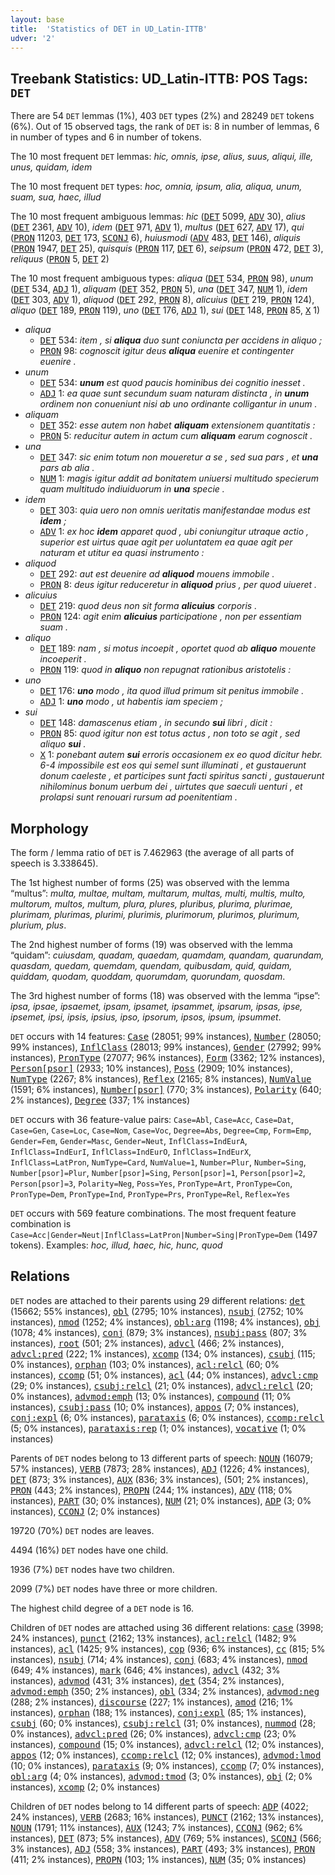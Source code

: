 ```yaml
---
layout: base
title:  'Statistics of DET in UD_Latin-ITTB'
udver: '2'
---
```


## Treebank Statistics: UD_Latin-ITTB: POS Tags: `DET`

There are 54 `DET` lemmas (1%), 403 `DET` types (2%) and 28249 `DET` tokens (6%).
Out of 15 observed tags, the rank of `DET` is: 8 in number of lemmas, 6 in number of types and 6 in number of tokens.

The 10 most frequent `DET` lemmas: <em>hic, omnis, ipse, alius, suus, aliqui, ille, unus, quidam, idem</em>

The 10 most frequent `DET` types:  <em>hoc, omnia, ipsum, alia, aliqua, unum, suam, sua, haec, illud</em>

The 10 most frequent ambiguous lemmas: <em>hic</em> (<tt><a href="la_ittb-pos-DET.html">DET</a></tt> 5099, <tt><a href="la_ittb-pos-ADV.html">ADV</a></tt> 30), <em>alius</em> (<tt><a href="la_ittb-pos-DET.html">DET</a></tt> 2361, <tt><a href="la_ittb-pos-ADV.html">ADV</a></tt> 10), <em>idem</em> (<tt><a href="la_ittb-pos-DET.html">DET</a></tt> 971, <tt><a href="la_ittb-pos-ADV.html">ADV</a></tt> 1), <em>multus</em> (<tt><a href="la_ittb-pos-DET.html">DET</a></tt> 627, <tt><a href="la_ittb-pos-ADV.html">ADV</a></tt> 17), <em>qui</em> (<tt><a href="la_ittb-pos-PRON.html">PRON</a></tt> 11203, <tt><a href="la_ittb-pos-DET.html">DET</a></tt> 173, <tt><a href="la_ittb-pos-SCONJ.html">SCONJ</a></tt> 6), <em>huiusmodi</em> (<tt><a href="la_ittb-pos-ADV.html">ADV</a></tt> 483, <tt><a href="la_ittb-pos-DET.html">DET</a></tt> 146), <em>aliquis</em> (<tt><a href="la_ittb-pos-PRON.html">PRON</a></tt> 1947, <tt><a href="la_ittb-pos-DET.html">DET</a></tt> 25), <em>quisquis</em> (<tt><a href="la_ittb-pos-PRON.html">PRON</a></tt> 117, <tt><a href="la_ittb-pos-DET.html">DET</a></tt> 6), <em>seipsum</em> (<tt><a href="la_ittb-pos-PRON.html">PRON</a></tt> 472, <tt><a href="la_ittb-pos-DET.html">DET</a></tt> 3), <em>reliquus</em> (<tt><a href="la_ittb-pos-PRON.html">PRON</a></tt> 5, <tt><a href="la_ittb-pos-DET.html">DET</a></tt> 2)

The 10 most frequent ambiguous types:  <em>aliqua</em> (<tt><a href="la_ittb-pos-DET.html">DET</a></tt> 534, <tt><a href="la_ittb-pos-PRON.html">PRON</a></tt> 98), <em>unum</em> (<tt><a href="la_ittb-pos-DET.html">DET</a></tt> 534, <tt><a href="la_ittb-pos-ADJ.html">ADJ</a></tt> 1), <em>aliquam</em> (<tt><a href="la_ittb-pos-DET.html">DET</a></tt> 352, <tt><a href="la_ittb-pos-PRON.html">PRON</a></tt> 5), <em>una</em> (<tt><a href="la_ittb-pos-DET.html">DET</a></tt> 347, <tt><a href="la_ittb-pos-NUM.html">NUM</a></tt> 1), <em>idem</em> (<tt><a href="la_ittb-pos-DET.html">DET</a></tt> 303, <tt><a href="la_ittb-pos-ADV.html">ADV</a></tt> 1), <em>aliquod</em> (<tt><a href="la_ittb-pos-DET.html">DET</a></tt> 292, <tt><a href="la_ittb-pos-PRON.html">PRON</a></tt> 8), <em>alicuius</em> (<tt><a href="la_ittb-pos-DET.html">DET</a></tt> 219, <tt><a href="la_ittb-pos-PRON.html">PRON</a></tt> 124), <em>aliquo</em> (<tt><a href="la_ittb-pos-DET.html">DET</a></tt> 189, <tt><a href="la_ittb-pos-PRON.html">PRON</a></tt> 119), <em>uno</em> (<tt><a href="la_ittb-pos-DET.html">DET</a></tt> 176, <tt><a href="la_ittb-pos-ADJ.html">ADJ</a></tt> 1), <em>sui</em> (<tt><a href="la_ittb-pos-DET.html">DET</a></tt> 148, <tt><a href="la_ittb-pos-PRON.html">PRON</a></tt> 85, <tt><a href="la_ittb-pos-X.html">X</a></tt> 1)


* <em>aliqua</em>
  * <tt><a href="la_ittb-pos-DET.html">DET</a></tt> 534: <em>item , si <b>aliqua</b> duo sunt coniuncta per accidens in aliquo ;</em>
  * <tt><a href="la_ittb-pos-PRON.html">PRON</a></tt> 98: <em>cognoscit igitur deus <b>aliqua</b> euenire et contingenter euenire .</em>
* <em>unum</em>
  * <tt><a href="la_ittb-pos-DET.html">DET</a></tt> 534: <em><b>unum</b> est quod paucis hominibus dei cognitio inesset .</em>
  * <tt><a href="la_ittb-pos-ADJ.html">ADJ</a></tt> 1: <em>ea quae sunt secundum suam naturam distincta , in <b>unum</b> ordinem non conueniunt nisi ab uno ordinante colligantur in unum .</em>
* <em>aliquam</em>
  * <tt><a href="la_ittb-pos-DET.html">DET</a></tt> 352: <em>esse autem non habet <b>aliquam</b> extensionem quantitatis :</em>
  * <tt><a href="la_ittb-pos-PRON.html">PRON</a></tt> 5: <em>reducitur autem in actum cum <b>aliquam</b> earum cognoscit .</em>
* <em>una</em>
  * <tt><a href="la_ittb-pos-DET.html">DET</a></tt> 347: <em>sic enim totum non moueretur a se , sed sua pars , et <b>una</b> pars ab alia .</em>
  * <tt><a href="la_ittb-pos-NUM.html">NUM</a></tt> 1: <em>magis igitur addit ad bonitatem uniuersi multitudo specierum quam multitudo indiuiduorum in <b>una</b> specie .</em>
* <em>idem</em>
  * <tt><a href="la_ittb-pos-DET.html">DET</a></tt> 303: <em>quia uero non omnis ueritatis manifestandae modus est <b>idem</b> ;</em>
  * <tt><a href="la_ittb-pos-ADV.html">ADV</a></tt> 1: <em>ex hoc <b>idem</b> apparet quod , ubi coniungitur utraque actio , superior est uirtus quae agit per uoluntatem ea quae agit per naturam et utitur ea quasi instrumento :</em>
* <em>aliquod</em>
  * <tt><a href="la_ittb-pos-DET.html">DET</a></tt> 292: <em>aut est deuenire ad <b>aliquod</b> mouens immobile .</em>
  * <tt><a href="la_ittb-pos-PRON.html">PRON</a></tt> 8: <em>deus igitur reduceretur in <b>aliquod</b> prius , per quod uiueret .</em>
* <em>alicuius</em>
  * <tt><a href="la_ittb-pos-DET.html">DET</a></tt> 219: <em>quod deus non sit forma <b>alicuius</b> corporis .</em>
  * <tt><a href="la_ittb-pos-PRON.html">PRON</a></tt> 124: <em>agit enim <b>alicuius</b> participatione , non per essentiam suam .</em>
* <em>aliquo</em>
  * <tt><a href="la_ittb-pos-DET.html">DET</a></tt> 189: <em>nam , si motus incoepit , oportet quod ab <b>aliquo</b> mouente incoeperit .</em>
  * <tt><a href="la_ittb-pos-PRON.html">PRON</a></tt> 119: <em>quod in <b>aliquo</b> non repugnat rationibus aristotelis :</em>
* <em>uno</em>
  * <tt><a href="la_ittb-pos-DET.html">DET</a></tt> 176: <em><b>uno</b> modo , ita quod illud primum sit penitus immobile .</em>
  * <tt><a href="la_ittb-pos-ADJ.html">ADJ</a></tt> 1: <em><b>uno</b> modo , ut habentis iam speciem ;</em>
* <em>sui</em>
  * <tt><a href="la_ittb-pos-DET.html">DET</a></tt> 148: <em>damascenus etiam , in secundo <b>sui</b> libri , dicit :</em>
  * <tt><a href="la_ittb-pos-PRON.html">PRON</a></tt> 85: <em>quod igitur non est totus actus , non toto se agit , sed aliquo <b>sui</b> .</em>
  * <tt><a href="la_ittb-pos-X.html">X</a></tt> 1: <em>ponebant autem <b>sui</b> erroris occasionem ex eo quod dicitur hebr. 6-4 impossibile est eos qui semel sunt illuminati , et gustauerunt donum caeleste , et participes sunt facti spiritus sancti , gustauerunt nihilominus bonum uerbum dei , uirtutes que saeculi uenturi , et prolapsi sunt renouari rursum ad poenitentiam .</em>

## Morphology

The form / lemma ratio of `DET` is 7.462963 (the average of all parts of speech is 3.338645).

The 1st highest number of forms (25) was observed with the lemma “multus”: <em>multa, multae, multam, multarum, multas, multi, multis, multo, multorum, multos, multum, plura, plures, pluribus, plurima, plurimae, plurimam, plurimas, plurimi, plurimis, plurimorum, plurimos, plurimum, plurium, plus</em>.

The 2nd highest number of forms (19) was observed with the lemma “quidam”: <em>cuiusdam, quadam, quaedam, quamdam, quandam, quarundam, quasdam, quedam, quemdam, quendam, quibusdam, quid, quidam, quiddam, quodam, quoddam, quorumdam, quorundam, quosdam</em>.

The 3rd highest number of forms (18) was observed with the lemma “ipse”: <em>ipsa, ipsae, ipsaemet, ipsam, ipsamet, ipsammet, ipsarum, ipsas, ipse, ipsemet, ipsi, ipsis, ipsius, ipso, ipsorum, ipsos, ipsum, ipsummet</em>.

`DET` occurs with 14 features: <tt><a href="la_ittb-feat-Case.html">Case</a></tt> (28051; 99% instances), <tt><a href="la_ittb-feat-Number.html">Number</a></tt> (28050; 99% instances), <tt><a href="la_ittb-feat-InflClass.html">InflClass</a></tt> (28013; 99% instances), <tt><a href="la_ittb-feat-Gender.html">Gender</a></tt> (27992; 99% instances), <tt><a href="la_ittb-feat-PronType.html">PronType</a></tt> (27077; 96% instances), <tt><a href="la_ittb-feat-Form.html">Form</a></tt> (3362; 12% instances), <tt><a href="la_ittb-feat-Person-psor.html">Person[psor]</a></tt> (2933; 10% instances), <tt><a href="la_ittb-feat-Poss.html">Poss</a></tt> (2909; 10% instances), <tt><a href="la_ittb-feat-NumType.html">NumType</a></tt> (2267; 8% instances), <tt><a href="la_ittb-feat-Reflex.html">Reflex</a></tt> (2165; 8% instances), <tt><a href="la_ittb-feat-NumValue.html">NumValue</a></tt> (1591; 6% instances), <tt><a href="la_ittb-feat-Number-psor.html">Number[psor]</a></tt> (770; 3% instances), <tt><a href="la_ittb-feat-Polarity.html">Polarity</a></tt> (640; 2% instances), <tt><a href="la_ittb-feat-Degree.html">Degree</a></tt> (337; 1% instances)

`DET` occurs with 36 feature-value pairs: `Case=Abl`, `Case=Acc`, `Case=Dat`, `Case=Gen`, `Case=Loc`, `Case=Nom`, `Case=Voc`, `Degree=Abs`, `Degree=Cmp`, `Form=Emp`, `Gender=Fem`, `Gender=Masc`, `Gender=Neut`, `InflClass=IndEurA`, `InflClass=IndEurI`, `InflClass=IndEurO`, `InflClass=IndEurX`, `InflClass=LatPron`, `NumType=Card`, `NumValue=1`, `Number=Plur`, `Number=Sing`, `Number[psor]=Plur`, `Number[psor]=Sing`, `Person[psor]=1`, `Person[psor]=2`, `Person[psor]=3`, `Polarity=Neg`, `Poss=Yes`, `PronType=Art`, `PronType=Con`, `PronType=Dem`, `PronType=Ind`, `PronType=Prs`, `PronType=Rel`, `Reflex=Yes`

`DET` occurs with 569 feature combinations.
The most frequent feature combination is `Case=Acc|Gender=Neut|InflClass=LatPron|Number=Sing|PronType=Dem` (1497 tokens).
Examples: <em>hoc, illud, haec, hic, hunc, quod</em>


## Relations

`DET` nodes are attached to their parents using 29 different relations: <tt><a href="la_ittb-dep-det.html">det</a></tt> (15662; 55% instances), <tt><a href="la_ittb-dep-obl.html">obl</a></tt> (2795; 10% instances), <tt><a href="la_ittb-dep-nsubj.html">nsubj</a></tt> (2752; 10% instances), <tt><a href="la_ittb-dep-nmod.html">nmod</a></tt> (1252; 4% instances), <tt><a href="la_ittb-dep-obl-arg.html">obl:arg</a></tt> (1198; 4% instances), <tt><a href="la_ittb-dep-obj.html">obj</a></tt> (1078; 4% instances), <tt><a href="la_ittb-dep-conj.html">conj</a></tt> (879; 3% instances), <tt><a href="la_ittb-dep-nsubj-pass.html">nsubj:pass</a></tt> (807; 3% instances), <tt><a href="la_ittb-dep-root.html">root</a></tt> (501; 2% instances), <tt><a href="la_ittb-dep-advcl.html">advcl</a></tt> (466; 2% instances), <tt><a href="la_ittb-dep-advcl-pred.html">advcl:pred</a></tt> (222; 1% instances), <tt><a href="la_ittb-dep-xcomp.html">xcomp</a></tt> (134; 0% instances), <tt><a href="la_ittb-dep-csubj.html">csubj</a></tt> (115; 0% instances), <tt><a href="la_ittb-dep-orphan.html">orphan</a></tt> (103; 0% instances), <tt><a href="la_ittb-dep-acl-relcl.html">acl:relcl</a></tt> (60; 0% instances), <tt><a href="la_ittb-dep-ccomp.html">ccomp</a></tt> (51; 0% instances), <tt><a href="la_ittb-dep-acl.html">acl</a></tt> (44; 0% instances), <tt><a href="la_ittb-dep-advcl-cmp.html">advcl:cmp</a></tt> (29; 0% instances), <tt><a href="la_ittb-dep-csubj-relcl.html">csubj:relcl</a></tt> (21; 0% instances), <tt><a href="la_ittb-dep-advcl-relcl.html">advcl:relcl</a></tt> (20; 0% instances), <tt><a href="la_ittb-dep-advmod-emph.html">advmod:emph</a></tt> (13; 0% instances), <tt><a href="la_ittb-dep-compound.html">compound</a></tt> (11; 0% instances), <tt><a href="la_ittb-dep-csubj-pass.html">csubj:pass</a></tt> (10; 0% instances), <tt><a href="la_ittb-dep-appos.html">appos</a></tt> (7; 0% instances), <tt><a href="la_ittb-dep-conj-expl.html">conj:expl</a></tt> (6; 0% instances), <tt><a href="la_ittb-dep-parataxis.html">parataxis</a></tt> (6; 0% instances), <tt><a href="la_ittb-dep-ccomp-relcl.html">ccomp:relcl</a></tt> (5; 0% instances), <tt><a href="la_ittb-dep-parataxis-rep.html">parataxis:rep</a></tt> (1; 0% instances), <tt><a href="la_ittb-dep-vocative.html">vocative</a></tt> (1; 0% instances)

Parents of `DET` nodes belong to 13 different parts of speech: <tt><a href="la_ittb-pos-NOUN.html">NOUN</a></tt> (16079; 57% instances), <tt><a href="la_ittb-pos-VERB.html">VERB</a></tt> (7873; 28% instances), <tt><a href="la_ittb-pos-ADJ.html">ADJ</a></tt> (1226; 4% instances), <tt><a href="la_ittb-pos-DET.html">DET</a></tt> (873; 3% instances), <tt><a href="la_ittb-pos-AUX.html">AUX</a></tt> (836; 3% instances),  (501; 2% instances), <tt><a href="la_ittb-pos-PRON.html">PRON</a></tt> (443; 2% instances), <tt><a href="la_ittb-pos-PROPN.html">PROPN</a></tt> (244; 1% instances), <tt><a href="la_ittb-pos-ADV.html">ADV</a></tt> (118; 0% instances), <tt><a href="la_ittb-pos-PART.html">PART</a></tt> (30; 0% instances), <tt><a href="la_ittb-pos-NUM.html">NUM</a></tt> (21; 0% instances), <tt><a href="la_ittb-pos-ADP.html">ADP</a></tt> (3; 0% instances), <tt><a href="la_ittb-pos-CCONJ.html">CCONJ</a></tt> (2; 0% instances)

19720 (70%) `DET` nodes are leaves.

4494 (16%) `DET` nodes have one child.

1936 (7%) `DET` nodes have two children.

2099 (7%) `DET` nodes have three or more children.

The highest child degree of a `DET` node is 16.

Children of `DET` nodes are attached using 36 different relations: <tt><a href="la_ittb-dep-case.html">case</a></tt> (3998; 24% instances), <tt><a href="la_ittb-dep-punct.html">punct</a></tt> (2162; 13% instances), <tt><a href="la_ittb-dep-acl-relcl.html">acl:relcl</a></tt> (1482; 9% instances), <tt><a href="la_ittb-dep-acl.html">acl</a></tt> (1425; 9% instances), <tt><a href="la_ittb-dep-cop.html">cop</a></tt> (936; 6% instances), <tt><a href="la_ittb-dep-cc.html">cc</a></tt> (815; 5% instances), <tt><a href="la_ittb-dep-nsubj.html">nsubj</a></tt> (714; 4% instances), <tt><a href="la_ittb-dep-conj.html">conj</a></tt> (683; 4% instances), <tt><a href="la_ittb-dep-nmod.html">nmod</a></tt> (649; 4% instances), <tt><a href="la_ittb-dep-mark.html">mark</a></tt> (646; 4% instances), <tt><a href="la_ittb-dep-advcl.html">advcl</a></tt> (432; 3% instances), <tt><a href="la_ittb-dep-advmod.html">advmod</a></tt> (431; 3% instances), <tt><a href="la_ittb-dep-det.html">det</a></tt> (354; 2% instances), <tt><a href="la_ittb-dep-advmod-emph.html">advmod:emph</a></tt> (350; 2% instances), <tt><a href="la_ittb-dep-obl.html">obl</a></tt> (334; 2% instances), <tt><a href="la_ittb-dep-advmod-neg.html">advmod:neg</a></tt> (288; 2% instances), <tt><a href="la_ittb-dep-discourse.html">discourse</a></tt> (227; 1% instances), <tt><a href="la_ittb-dep-amod.html">amod</a></tt> (216; 1% instances), <tt><a href="la_ittb-dep-orphan.html">orphan</a></tt> (188; 1% instances), <tt><a href="la_ittb-dep-conj-expl.html">conj:expl</a></tt> (85; 1% instances), <tt><a href="la_ittb-dep-csubj.html">csubj</a></tt> (60; 0% instances), <tt><a href="la_ittb-dep-csubj-relcl.html">csubj:relcl</a></tt> (31; 0% instances), <tt><a href="la_ittb-dep-nummod.html">nummod</a></tt> (28; 0% instances), <tt><a href="la_ittb-dep-advcl-pred.html">advcl:pred</a></tt> (26; 0% instances), <tt><a href="la_ittb-dep-advcl-cmp.html">advcl:cmp</a></tt> (23; 0% instances), <tt><a href="la_ittb-dep-compound.html">compound</a></tt> (15; 0% instances), <tt><a href="la_ittb-dep-advcl-relcl.html">advcl:relcl</a></tt> (12; 0% instances), <tt><a href="la_ittb-dep-appos.html">appos</a></tt> (12; 0% instances), <tt><a href="la_ittb-dep-ccomp-relcl.html">ccomp:relcl</a></tt> (12; 0% instances), <tt><a href="la_ittb-dep-advmod-lmod.html">advmod:lmod</a></tt> (10; 0% instances), <tt><a href="la_ittb-dep-parataxis.html">parataxis</a></tt> (9; 0% instances), <tt><a href="la_ittb-dep-ccomp.html">ccomp</a></tt> (7; 0% instances), <tt><a href="la_ittb-dep-obl-arg.html">obl:arg</a></tt> (4; 0% instances), <tt><a href="la_ittb-dep-advmod-tmod.html">advmod:tmod</a></tt> (3; 0% instances), <tt><a href="la_ittb-dep-obj.html">obj</a></tt> (2; 0% instances), <tt><a href="la_ittb-dep-xcomp.html">xcomp</a></tt> (2; 0% instances)

Children of `DET` nodes belong to 14 different parts of speech: <tt><a href="la_ittb-pos-ADP.html">ADP</a></tt> (4022; 24% instances), <tt><a href="la_ittb-pos-VERB.html">VERB</a></tt> (2683; 16% instances), <tt><a href="la_ittb-pos-PUNCT.html">PUNCT</a></tt> (2162; 13% instances), <tt><a href="la_ittb-pos-NOUN.html">NOUN</a></tt> (1791; 11% instances), <tt><a href="la_ittb-pos-AUX.html">AUX</a></tt> (1243; 7% instances), <tt><a href="la_ittb-pos-CCONJ.html">CCONJ</a></tt> (962; 6% instances), <tt><a href="la_ittb-pos-DET.html">DET</a></tt> (873; 5% instances), <tt><a href="la_ittb-pos-ADV.html">ADV</a></tt> (769; 5% instances), <tt><a href="la_ittb-pos-SCONJ.html">SCONJ</a></tt> (566; 3% instances), <tt><a href="la_ittb-pos-ADJ.html">ADJ</a></tt> (558; 3% instances), <tt><a href="la_ittb-pos-PART.html">PART</a></tt> (493; 3% instances), <tt><a href="la_ittb-pos-PRON.html">PRON</a></tt> (411; 2% instances), <tt><a href="la_ittb-pos-PROPN.html">PROPN</a></tt> (103; 1% instances), <tt><a href="la_ittb-pos-NUM.html">NUM</a></tt> (35; 0% instances)

